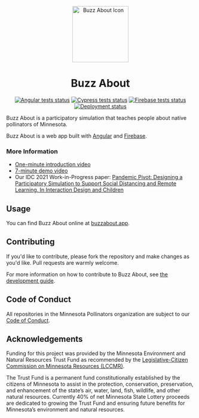 <div align="center">

<img alt="Buzz About Icon" src="https://raw.githubusercontent.com/mn-pollinators/buzz-about/master/src/assets/icons/icon-circle.svg?sanitize=true" width="150"/>

# Buzz About

[![Angular tests status][Angular Tests badge]][Angular Tests page]
[![Cypress tests status][Cypress Tests badge]][Cypress Tests page]
[![Firebase tests status][Firebase Tests badge]][Firebase Tests page]
[![Deployment status][Deploy badge]][Deploy page]

</div align="center">


Buzz About is a participatory simulation that teaches people about native pollinators of Minnesota.

Buzz About is a web app built with [Angular][] and [Firebase][].

### More Information

- [One-minute introduction video](https://www.youtube.com/watch?v=28o83phCBFM)
- [7-minute demo video](https://www.youtube.com/watch?v=V9D8TBLzfcM)
- Our IDC 2021 Work-in-Progress paper: [Pandemic Pivot: Designing a Participatory Simulation to Support Social Distancing and Remote Learning. In Interaction Design and Children](https://doi.org/10.1145/3459990.3465192)

## Usage

You can find Buzz About online at [buzzabout.app][].

## Contributing

If you'd like to contribute, please fork the repository and make changes as you'd like. Pull requests are warmly welcome.

For more information on how to contribute to Buzz About, see [the development guide][DEVELOPMENT.md].

## Code of Conduct

All repositories in the Minnesota Pollinators organization are subject to our [Code of Conduct][].

## Acknowledgements

Funding for this project was provided by the Minnesota Environment and Natural Resources Trust Fund as recommended by the [Legislative-Citizen Commission on Minnesota Resources (LCCMR)][LCCMR].

The Trust Fund is a permanent fund constitutionally established by the citizens of Minnesota to assist in the protection, conservation, preservation, and enhancement of the state’s air, water, land, fish, wildlife, and other natural resources. Currently 40% of net Minnesota State Lottery proceeds are dedicated to growing the Trust Fund and ensuring future benefits for Minnesota’s environment and natural resources.

[Angular Tests badge]: ../../actions/workflows/angular-tests.yml/badge.svg
[Angular Tests page]: ../../actions/workflows/angular-tests.yml
[Cypress Tests badge]: ../../actions/workflows/cypress.yml/badge.svg
[Cypress Tests page]: ../../actions/workflows/cypress.yml
[Firebase Tests badge]: ../../actions/workflows/firebase-tests.yml/badge.svg
[Firebase Tests page]: ../../actions/workflows/firebase-tests.yml
[Deploy badge]: ../../actions/workflows/deploy.yml/badge.svg
[Deploy page]: ../../actions/workflows/deploy.yml
[Angular]: https://angular.io/
[Firebase]: https://firebase.google.com/
[AR Markers]: ./AR_Markers.pdf
[buzzabout.app]: https://buzzabout.app/
[buzzabout.app/play]: https://buzzabout.app/play
[DEVELOPMENT.md]: ./DEVELOPMENT.md
[Code of Conduct]: https://github.com/mn-pollinators/code-of-conduct/blob/master/CODE_OF_CONDUCT.md
[LCCMR]: https://www.lccmr.leg.mn/
